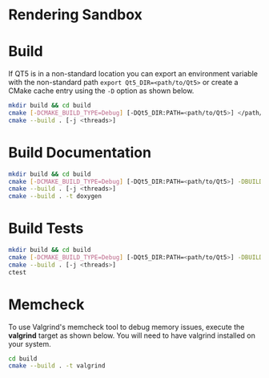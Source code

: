 # Rendering Sandbox

# Build
If QT5 is in a non-standard location you can export an environment variable with the non-standard path `export Qt5_DIR=<path/to/Qt5>` or create a CMake cache entry using the `-D` option as shown below. 

```bash
mkdir build && cd build
cmake [-DCMAKE_BUILD_TYPE=Debug] [-DQt5_DIR:PATH=<path/to/Qt5>] </path/to/sandbox>
cmake --build . [-j <threads>]
```

# Build Documentation

```bash
mkdir build && cd build
cmake [-DCMAKE_BUILD_TYPE=Debug] [-DQt5_DIR:PATH=<path/to/Qt5>] -DBUILD_DOCS:BOOL=ON </path/to/sandbox>
cmake --build . [-j <threads>]
cmake --build . -t doxygen
```

# Build Tests 

```bash
mkdir build && cd build
cmake [-DCMAKE_BUILD_TYPE=Debug] [-DQt5_DIR:PATH=<path/to/Qt5>] -DBUILD_TESTS:BOOL=ON </path/to/sandbox>
cmake --build . [-j <threads>]
ctest
```

# Memcheck
To use Valgrind's memcheck tool to debug memory issues, execute the **valgrind** target as shown below. You will need to have valgrind installed on your system.

```bash
cd build
cmake --build . -t valgrind
```
